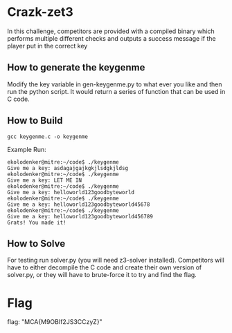 # Crazk-zet3

In this challenge, competitors are provided with a compiled binary which performs multiple different checks and outputs a success message if the player put in the correct key



## How to generate the keygenme
Modify the key variable in gen-keygenme.py to what ever you like
and then run the python script. It would return a series of function that can be used in C code. 



## How to Build
```
gcc keygenme.c -o keygenme
```
  
Example Run:
```
ekolodenker@mitre:~/code$ ./keygenme
Give me a key: asdagajgajkgkjlsdgkjldsg
ekolodenker@mitre:~/code$ ./keygenme
Give me a key: LET ME IN
ekolodenker@mitre:~/code$ ./keygenme
Give me a key: helloworld123goodbyteworld
ekolodenker@mitre:~/code$ ./keygenme
Give me a key: helloworld123goodbyteworld45678
ekolodenker@mitre:~/code$ ./keygenme
Give me a key: helloworld123goodbyteworld456789
Grats! You made it!
```

## How to Solve

For testing run solver.py (you will need z3-solver installed).
Competitors will have to either decompile the C code and create their own version of solver.py, or they will have to brute-force it to try and find the flag.

# Flag
flag: "MCA{M9OBIf2JS3CCzyZ}"